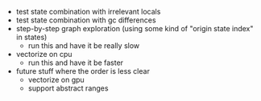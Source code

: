 - test state combination with irrelevant locals
- test state combination with gc differences
- step-by-step graph exploration (using some kind of "origin state index" in states)
  - run this and have it be really slow
- vectorize on cpu
  - run this and have it be faster
- future stuff where the order is less clear
  - vectorize on gpu
  - support abstract ranges
